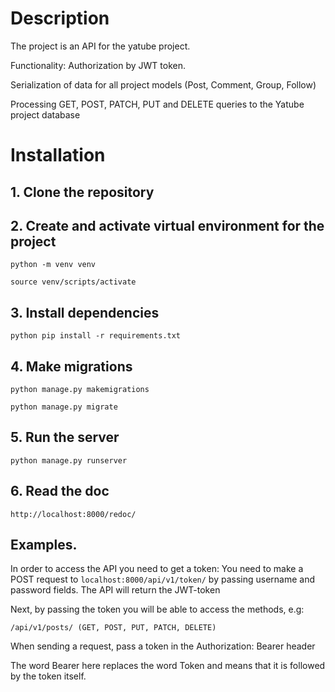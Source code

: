 # Description

The project is an API for the yatube project.

Functionality:
Authorization by JWT token.

Serialization of data for all project models (Post, Comment, Group, Follow)

Processing GET, POST, PATCH, PUT and DELETE queries to the Yatube project database

# Installation

## 1. Clone the repository
## 2. Create and activate virtual environment for the project

`python -m venv venv`

`source venv/scripts/activate`

## 3. Install dependencies

`python pip install -r requirements.txt`

## 4. Make migrations

`python manage.py makemigrations`

`python manage.py migrate`

## 5. Run the server

`python manage.py runserver`

## 6. Read the doc

`http://localhost:8000/redoc/`

## Examples.

In order to access the API you need to get a token:
You need to make a POST request to `localhost:8000/api/v1/token/` by passing username and password fields. The API will return the JWT-token

Next, by passing the token you will be able to access the methods, e.g:

`/api/v1/posts/ (GET, POST, PUT, PATCH, DELETE)`

When sending a request, pass a token in the Authorization: Bearer <token> header

The word Bearer here replaces the word Token and means that it is followed by the token itself.
